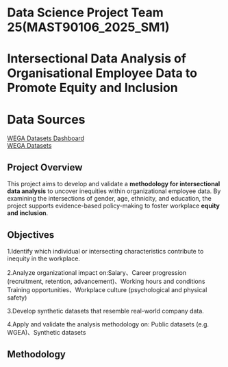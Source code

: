 # Data Science Project Team 25(MAST90106_2025_SM1)
# Intersectional Data Analysis of Organisational Employee Data to Promote Equity and Inclusion 
# Data Sources
[WEGA Datasets Dashboard](https://www.wgea.gov.au/Data-Explorer)  
[WEGA Datasets ](https://data.gov.au/dataset/ds-dga-4d35cd80-2538-4705-82f3-d0d18e823d98/details?q=wgea)

## Project Overview
  This project aims to develop and validate a **methodology for intersectional data analysis** to uncover inequities within organizational employee data. By examining the intersections of gender, age, ethnicity, and education, the project supports evidence-based policy-making to foster workplace **equity and inclusion**.
  
## Objectives
 1.Identify which individual or intersecting characteristics contribute to inequity in the workplace.  
 
 2.Analyze organizational impact on:Salary、Career progression (recruitment, retention, advancement)、Working hours and conditions
   Training opportunities、Workplace culture (psychological and physical safety)  
   
 3.Develop synthetic datasets that resemble real-world company data.  
 
 4.Apply and validate the analysis methodology on: Public datasets (e.g. WGEA)、Synthetic datasets  

## Methodology  

 
 

